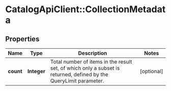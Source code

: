 # CatalogApiClient::CollectionMetadata

## Properties
Name | Type | Description | Notes
------------ | ------------- | ------------- | -------------
**count** | **Integer** | Total number of items in the result set, of which only a subset is returned, defined by the QueryLimit parameter. | [optional] 


